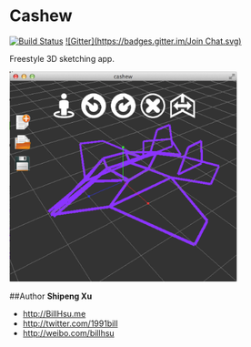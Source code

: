 Cashew
========

[![Build Status](https://travis-ci.org/billhsu/cashew.png)](https://travis-ci.org/billhsu/cashew)
[![Gitter](https://badges.gitter.im/Join Chat.svg)](https://gitter.im/billhsu/cashew?utm_source=badge&utm_medium=badge&utm_campaign=pr-badge)

Freestyle 3D sketching app.

<img src="doc/screenshot.png" width="400" />


##Author
**Shipeng Xu**

+ http://BillHsu.me
+ http://twitter.com/1991bill
+ http://weibo.com/billhsu

